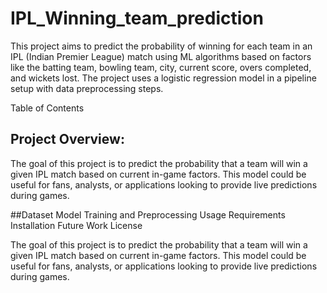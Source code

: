 # IPL_Winning_team_prediction

This project aims to predict the probability of winning for each team in an IPL (Indian Premier League) match using ML algorithms based on factors like the batting team, bowling team, city, current score, overs completed, and wickets lost. The project uses a logistic regression model in a pipeline setup with data preprocessing steps.



Table of Contents
## Project Overview: 

The goal of this project is to predict the probability that a team will win a given IPL match based on current in-game factors. This model could be useful for fans, analysts, or applications looking to provide live predictions during games.


##Dataset
Model Training and Preprocessing
Usage
Requirements
Installation
Future Work
License



The goal of this project is to predict the probability that a team will win a given IPL match based on current in-game factors. This model could be useful for fans, analysts, or applications looking to provide live predictions during games.
